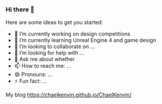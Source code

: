 ### Hi there 👋

<!--
**ChaelKenvin/ChaelKenvin** is a ✨ _special_ ✨ repository because its `README.md` (this file) appears on your GitHub profile.
-->
Here are some ideas to get you started:

- 🔭 I’m currently working on design competitions
- 🌱 I’m currently learning Unreal Engine 4 and game design
- 👯 I’m looking to collaborate on ...
- 🤔 I’m looking for help with ...
- 💬 Ask me about whether 
- 📫 How to reach me: ...
- 😄 Pronouns: ...
- ⚡ Fun fact: ...


My blog https://chaelkenvin.github.io/ChaelKenvin/
